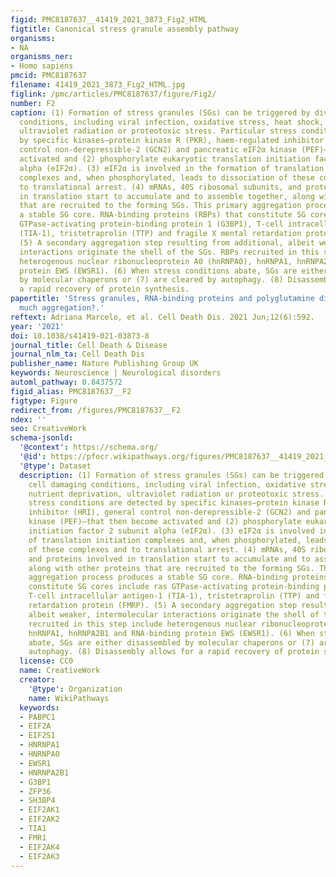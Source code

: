 ```yaml
---
figid: PMC8187637__41419_2021_3873_Fig2_HTML
figtitle: Canonical stress granule assembly pathway
organisms:
- NA
organisms_ner:
- Homo sapiens
pmcid: PMC8187637
filename: 41419_2021_3873_Fig2_HTML.jpg
figlink: /pmc/articles/PMC8187637/figure/Fig2/
number: F2
caption: (1) Formation of stress granules (SGs) can be triggered by diverse cell damaging
  conditions, including viral infection, oxidative stress, heat shock, nutrient deprivation,
  ultraviolet radiation or proteotoxic stress. Particular stress conditions are detected
  by specific kinases—protein kinase R (PKR), haem-regulated inhibitor (HRI), general
  control non-derepressible-2 (GCN2) and pancreatic eIF2α kinase (PEF)—that then become
  activated and (2) phosphorylate eukaryotic translation initiation factor 2 subunit
  alpha (eIF2α). (3) eIF2α is involved in the formation of translation initiation
  complexes and, when phosphorylated, leads to dissociation of these complexes and
  to translational arrest. (4) mRNAs, 40S ribosomal subunits, and proteins involved
  in translation start to accumulate and to assemble together, along with other proteins
  that are recruited to the forming SGs. This primary aggregation process produces
  a stable SG core. RNA-binding proteins (RBPs) that constitute SG cores include ras
  GTPase-activating protein-binding protein 1 (G3BP1), T-cell intracellular antigen-1
  (TIA-1), tristetraprolin (TTP) and fragile X mental retardation protein (FMRP).
  (5) A secondary aggregation step resulting from additional, albeit weaker, intermolecular
  interactions originate the shell of the SGs. RBPs recruited in this step include
  heterogenous nuclear ribonucleoprotein A0 (hnRNPA0), hnRNPA1, hnRNPA2B1 and RNA-binding
  protein EWS (EWSR1). (6) When stress conditions abate, SGs are either disassembled
  by molecular chaperons or (7) are cleared by autophagy. (8) Disassembly allows for
  a rapid recovery of protein synthesis.
papertitle: 'Stress granules, RNA-binding proteins and polyglutamine diseases: too
  much aggregation?.'
reftext: Adriana Marcelo, et al. Cell Death Dis. 2021 Jun;12(6):592.
year: '2021'
doi: 10.1038/s41419-021-03873-8
journal_title: Cell Death & Disease
journal_nlm_ta: Cell Death Dis
publisher_name: Nature Publishing Group UK
keywords: Neuroscience | Neurological disorders
automl_pathway: 0.8437572
figid_alias: PMC8187637__F2
figtype: Figure
redirect_from: /figures/PMC8187637__F2
ndex: ''
seo: CreativeWork
schema-jsonld:
  '@context': https://schema.org/
  '@id': https://pfocr.wikipathways.org/figures/PMC8187637__41419_2021_3873_Fig2_HTML.html
  '@type': Dataset
  description: (1) Formation of stress granules (SGs) can be triggered by diverse
    cell damaging conditions, including viral infection, oxidative stress, heat shock,
    nutrient deprivation, ultraviolet radiation or proteotoxic stress. Particular
    stress conditions are detected by specific kinases—protein kinase R (PKR), haem-regulated
    inhibitor (HRI), general control non-derepressible-2 (GCN2) and pancreatic eIF2α
    kinase (PEF)—that then become activated and (2) phosphorylate eukaryotic translation
    initiation factor 2 subunit alpha (eIF2α). (3) eIF2α is involved in the formation
    of translation initiation complexes and, when phosphorylated, leads to dissociation
    of these complexes and to translational arrest. (4) mRNAs, 40S ribosomal subunits,
    and proteins involved in translation start to accumulate and to assemble together,
    along with other proteins that are recruited to the forming SGs. This primary
    aggregation process produces a stable SG core. RNA-binding proteins (RBPs) that
    constitute SG cores include ras GTPase-activating protein-binding protein 1 (G3BP1),
    T-cell intracellular antigen-1 (TIA-1), tristetraprolin (TTP) and fragile X mental
    retardation protein (FMRP). (5) A secondary aggregation step resulting from additional,
    albeit weaker, intermolecular interactions originate the shell of the SGs. RBPs
    recruited in this step include heterogenous nuclear ribonucleoprotein A0 (hnRNPA0),
    hnRNPA1, hnRNPA2B1 and RNA-binding protein EWS (EWSR1). (6) When stress conditions
    abate, SGs are either disassembled by molecular chaperons or (7) are cleared by
    autophagy. (8) Disassembly allows for a rapid recovery of protein synthesis.
  license: CC0
  name: CreativeWork
  creator:
    '@type': Organization
    name: WikiPathways
  keywords:
  - PABPC1
  - EIF2A
  - EIF2S1
  - HNRNPA1
  - HNRNPA0
  - EWSR1
  - HNRNPA2B1
  - G3BP1
  - ZFP36
  - SH3BP4
  - EIF2AK1
  - EIF2AK2
  - TIA1
  - FMR1
  - EIF2AK4
  - EIF2AK3
---
```

